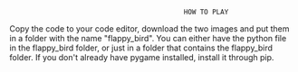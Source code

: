                                                HOW TO PLAY
 
 Copy the code to your code editor, download the two images and put them in a folder with the name "flappy_bird".
 You can either have the python file in the flappy_bird folder, or just in a folder that contains the flappy_bird folder.
 If you don't already have pygame installed, install it through pip.
